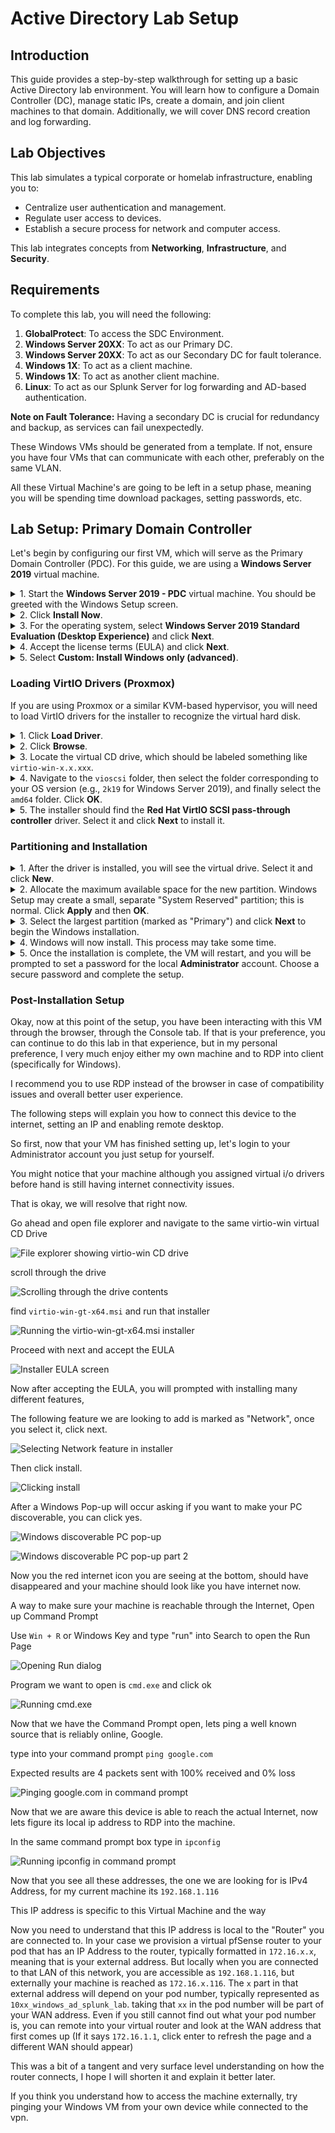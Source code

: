 # Active Directory Lab Setup

## Introduction

This guide provides a step-by-step walkthrough for setting up a basic Active Directory lab environment. You will learn how to configure a Domain Controller (DC), manage static IPs, create a domain, and join client machines to that domain. Additionally, we will cover DNS record creation and log forwarding.

## Lab Objectives

This lab simulates a typical corporate or homelab infrastructure, enabling you to:
- Centralize user authentication and management.
- Regulate user access to devices.
- Establish a secure process for network and computer access.

This lab integrates concepts from **Networking**, **Infrastructure**, and **Security**.

## Requirements

To complete this lab, you will need the following:

1.  **GlobalProtect**: To access the SDC Environment.
2.  **Windows Server 20XX**: To act as our Primary DC.
3.  **Windows Server 20XX**: To act as our Secondary DC for fault tolerance.
4.  **Windows 1X**: To act as a client machine.
5.  **Windows 1X**: To act as another client machine.
6.  **Linux**: To act as our Splunk Server for log forwarding and AD-based authentication.

**Note on Fault Tolerance:** Having a secondary DC is crucial for redundancy and backup, as services can fail unexpectedly.

These Windows VMs should be generated from a template. If not, ensure you have four VMs that can communicate with each other, preferably on the same VLAN.

All these Virtual Machine's are going to be left in a setup phase, meaning you will be spending time download packages, setting passwords, etc.

## Lab Setup: Primary Domain Controller

Let's begin by configuring our first VM, which will serve as the Primary Domain Controller (PDC). For this guide, we are using a **Windows Server 2019** virtual machine.

<details>
<summary>1. Start the <strong>Windows Server 2019 - PDC</strong> virtual machine. You should be greeted with the Windows Setup screen.</summary>

*Image of the Windows Setup screen.*

</details>
<details>
<summary>2. Click <strong>Install Now</strong>.</summary>

![Image showing the 'Install Now' button.](https://www.cppsoc.xyz/assets/documentation/ad-lab/pdc/1.png)

</details>
<details>
<summary>3. For the operating system, select <strong>Windows Server 2019 Standard Evaluation (Desktop Experience)</strong> and click <strong>Next</strong>.</summary>

> **Note:** Choosing an option without "Desktop Experience" will result in a command-line-only interface (PowerShell).

![Image of the OS selection screen.](https://www.cppsoc.xyz/assets/documentation/ad-lab/pdc/2.png)

</details>
<details>
<summary>4. Accept the license terms (EULA) and click <strong>Next</strong>.</summary>

![Image of the EULA screen with the 'Next' button highlighted.](https://www.cppsoc.xyz/assets/documentation/ad-lab/pdc/3.png)

</details>
<details>
<summary>5. Select <strong>Custom: Install Windows only (advanced)</strong>.</summary>

> The "Upgrade" option is not applicable here since we are performing a clean installation.

![Image of the installation type selection screen.](https://www.cppsoc.xyz/assets/documentation/ad-lab/pdc/4.png)

</details>

### Loading VirtIO Drivers (Proxmox)

If you are using Proxmox or a similar KVM-based hypervisor, you will need to load VirtIO drivers for the installer to recognize the virtual hard disk.

<details>
<summary>1. Click <strong>Load Driver</strong>.</summary>

> **Note:** These drivers are necessary for virtualized hardware to perform correctly. In our lab template, the driver disk is pre-mounted. If you're setting up a VM from scratch in a Proxmox environment, you'll need to mount the VirtIO driver ISO yourself.

![Image showing the 'Load Driver' button.](https://www.cppsoc.xyz/assets/documentation/ad-lab/pdc/5.png)

</details>
<details>
<summary>2. Click <strong>Browse</strong>.</summary>

![Image showing the 'Browse' button.](https://www.cppsoc.xyz/assets/documentation/ad-lab/pdc/6.png)

</details>
<details>
<summary>3. Locate the virtual CD drive, which should be labeled something like <code>virtio-win-x.x.xxx</code>.</summary>

![Image showing the file browser with the virtual CD drive highlighted.](https://www.cppsoc.xyz/assets/documentation/ad-lab/pdc/7.png)

</details>
<details>
<summary>4. Navigate to the <code>vioscsi</code> folder, then select the folder corresponding to your OS version (e.g., <code>2k19</code> for Windows Server 2019), and finally select the <code>amd64</code> folder. Click <strong>OK</strong>.</summary>

![Image showing the folder structure for the VirtIO driver.](https://www.cppsoc.xyz/assets/documentation/ad-lab/pdc/8.png)

</details>
<details>
<summary>5. The installer should find the <strong>Red Hat VirtIO SCSI pass-through controller</strong> driver. Select it and click <strong>Next</strong> to install it.</summary>

![Image showing the driver selection screen with the correct driver highlighted.](https://www.cppsoc.xyz/assets/documentation/ad-lab/pdc/9.png)

</details>

### Partitioning and Installation

<details>
<summary>1. After the driver is installed, you will see the virtual drive. Select it and click <strong>New</strong>.</summary>

![Image showing the virtual drive and the 'New' button.](https://www.cppsoc.xyz/assets/documentation/ad-lab/pdc/10.png)

</details>
<details>
<summary>2. Allocate the maximum available space for the new partition. Windows Setup may create a small, separate "System Reserved" partition; this is normal. Click <strong>Apply</strong> and then <strong>OK</strong>.</summary>

![Image showing the partition size allocation and confirmation prompt.](https://www.cppsoc.xyz/assets/documentation/ad-lab/pdc/11.png)

</details>
<details>
<summary>3. Select the largest partition (marked as "Primary") and click <strong>Next</strong> to begin the Windows installation.</summary>

![Image showing the primary partition selected and the 'Next' button highlighted.](https://www.cppsoc.xyz/assets/documentation/ad-lab/pdc/12.png)

![Image of the Windows installation progress screen.](https://www.cppsoc.xyz/assets/documentation/ad-lab/pdc/13.png)

</details>
<details>
<summary>4. Windows will now install. This process may take some time.</summary>

![Image of the password creation screen for the Administrator account.](https://www.cppsoc.xyz/assets/documentation/ad-lab/pdc/14.png)

</details>
<details>
<summary>5. Once the installation is complete, the VM will restart, and you will be prompted to set a password for the local <strong>Administrator</strong> account. Choose a secure password and complete the setup.</summary>

*No photo taken; but if you need help, reach out!*

</details>

### Post-Installation Setup

Okay, now at this point of the setup, you have been interacting with this VM through the browser, through the Console tab. If that is your preference, you can continue to do this lab in that experience, but in my personal preference, I very much enjoy either my own machine and to RDP into client (specifically for Windows).

I recommend you to use RDP instead of the browser in case of compatibility issues and overall better user experience.

The following steps will explain you how to connect this device to the internet, setting an IP and enabling remote desktop.

So first, now that your VM has finished setting up, let's login to your Administrator account you just setup for yourself.

You might notice that your machine although you assigned virtual i/o drivers before hand is still having internet connectivity issues.

That is okay, we will resolve that right now.

Go ahead and open file explorer and navigate to the same virtio-win virtual CD Drive

![File explorer showing virtio-win CD drive](https://www.cppsoc.xyz/assets/documentation/ad-lab/pdc/15.png)

scroll through the drive

![Scrolling through the drive contents](https://www.cppsoc.xyz/assets/documentation/ad-lab/pdc/16.png)

find `virtio-win-gt-x64.msi` and run that installer

![Running the virtio-win-gt-x64.msi installer](https://www.cppsoc.xyz/assets/documentation/ad-lab/pdc/17.png)

Proceed with next and accept the EULA

![Installer EULA screen](https://www.cppsoc.xyz/assets/documentation/ad-lab/pdc/18.png)

Now after accepting the EULA, you will prompted with installing many different features,

The following feature we are looking to add is marked as "Network", once you select it, click next.

![Selecting Network feature in installer](https://www.cppsoc.xyz/assets/documentation/ad-lab/pdc/19.png)

Then click install.

![Clicking install](https://www.cppsoc.xyz/assets/documentation/ad-lab/pdc/20.png)

After a Windows Pop-up will occur asking if you want to make your PC discoverable, you can click yes.

![Windows discoverable PC pop-up](https://www.cppsoc.xyz/assets/documentation/ad-lab/pdc/21.png)

![Windows discoverable PC pop-up part 2](https://www.cppsoc.xyz/assets/documentation/ad-lab/pdc/22.png)

Now you the red internet icon you are seeing at the bottom, should have disappeared and your machine should look like you have internet now.

A way to make sure your machine is reachable through the Internet, Open up Command Prompt

Use `Win + R` or Windows Key and type "run" into Search to open the Run Page

![Opening Run dialog](https://www.cppsoc.xyz/assets/documentation/ad-lab/pdc/23.png)

Program we want to open is `cmd.exe` and click ok

![Running cmd.exe](https://www.cppsoc.xyz/assets/documentation/ad-lab/pdc/24.png)

Now that we have the Command Prompt open, lets ping a well known source that is reliably online, Google.

type into your command prompt `ping google.com`

Expected results are 4 packets sent with 100% received and 0% loss

![Pinging google.com in command prompt](https://www.cppsoc.xyz/assets/documentation/ad-lab/pdc/25.png)

Now that we are aware this device is able to reach the actual Internet, now lets figure its local ip address to RDP into the machine.

In the same command prompt box type in `ipconfig`

![Running ipconfig in command prompt](https://www.cppsoc.xyz/assets/documentation/ad-lab/pdc/26.png)

Now that you see all these addresses, the one we are looking for is IPv4 Address, for my current machine its `192.168.1.116`

This IP address is specific to this Virtual Machine and the way

Now you need to understand that this IP address is local to the "Router" you are connected to. In your case we provision a virtual pfSense router to your pod that has an IP Address to the router, typically formatted in `172.16.x.x`, meaning that is your external address. But locally when you are connected to that LAN of this network, you are accessible as `192.168.1.116`, but externally your machine is reached as `172.16.x.116`. The `x` part in that external address will depend on your pod number, typically represented as `10xx_windows_ad_splunk_lab`. taking that `xx` in the pod number will be part of your WAN address. Even if you still cannot find out what your pod number is, you can remote into your virtual router and look at the WAN address that first comes up (If it says `172.16.1.1`, click enter to refresh the page and a different WAN should appear)

This was a bit of a tangent and very surface level understanding on how the router connects, I hope I will shorten it and explain it better later.

If you think you understand how to access the machine externally, try pinging your Windows VM from your own device while connected to the vpn.
